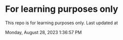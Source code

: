 # For learning purposes only
This repo is for learning purposes only.
Last updated at

Monday, August 28, 2023 1:36:57 PM

